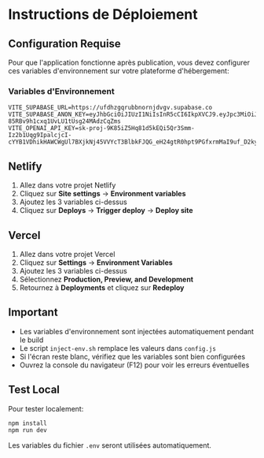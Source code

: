 # Instructions de Déploiement

## Configuration Requise

Pour que l'application fonctionne après publication, vous devez configurer ces variables d'environnement sur votre plateforme d'hébergement:

### Variables d'Environnement

```
VITE_SUPABASE_URL=https://ufdhzgqrubbnornjdvgv.supabase.co
VITE_SUPABASE_ANON_KEY=eyJhbGciOiJIUzI1NiIsInR5cCI6IkpXVCJ9.eyJpc3MiOiJzdXBhYmFzZSIsInJlZiI6InVmZGh6Z3FydWJibm9ybmpkdmd2Iiwicm9sZSI6ImFub24iLCJpYXQiOjE3NjA0MjAwMzksImV4cCI6MjA3NTk5NjAzOX0.Xqfe56k9FU-85RBv9h1cxq1UvLU1tUsg24MAdzCqZms
VITE_OPENAI_API_KEY=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
```

## Netlify

1. Allez dans votre projet Netlify
2. Cliquez sur **Site settings** → **Environment variables**
3. Ajoutez les 3 variables ci-dessus
4. Cliquez sur **Deploys** → **Trigger deploy** → **Deploy site**

## Vercel

1. Allez dans votre projet Vercel
2. Cliquez sur **Settings** → **Environment Variables**
3. Ajoutez les 3 variables ci-dessus
4. Sélectionnez **Production, Preview, and Development**
5. Retournez à **Deployments** et cliquez sur **Redeploy**

## Important

- Les variables d'environnement sont injectées automatiquement pendant le build
- Le script `inject-env.sh` remplace les valeurs dans `config.js`
- Si l'écran reste blanc, vérifiez que les variables sont bien configurées
- Ouvrez la console du navigateur (F12) pour voir les erreurs éventuelles

## Test Local

Pour tester localement:
```bash
npm install
npm run dev
```

Les variables du fichier `.env` seront utilisées automatiquement.
